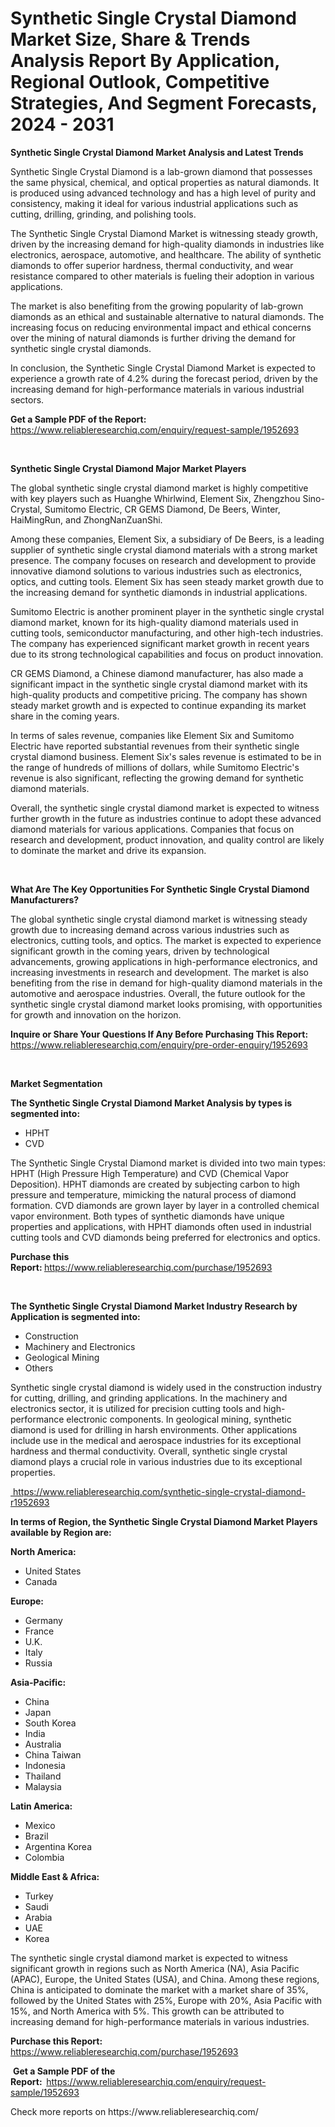 <p><h1>Synthetic Single Crystal Diamond Market Size, Share & Trends Analysis Report By Application, Regional Outlook, Competitive Strategies, And Segment Forecasts, 2024 - 2031</h1></p><p><strong>Synthetic Single Crystal Diamond Market Analysis and Latest Trends</strong></p>
<p><p>Synthetic Single Crystal Diamond is a lab-grown diamond that possesses the same physical, chemical, and optical properties as natural diamonds. It is produced using advanced technology and has a high level of purity and consistency, making it ideal for various industrial applications such as cutting, drilling, grinding, and polishing tools.</p><p>The Synthetic Single Crystal Diamond Market is witnessing steady growth, driven by the increasing demand for high-quality diamonds in industries like electronics, aerospace, automotive, and healthcare. The ability of synthetic diamonds to offer superior hardness, thermal conductivity, and wear resistance compared to other materials is fueling their adoption in various applications.</p><p>The market is also benefiting from the growing popularity of lab-grown diamonds as an ethical and sustainable alternative to natural diamonds. The increasing focus on reducing environmental impact and ethical concerns over the mining of natural diamonds is further driving the demand for synthetic single crystal diamonds.</p><p>In conclusion, the Synthetic Single Crystal Diamond Market is expected to experience a growth rate of 4.2% during the forecast period, driven by the increasing demand for high-performance materials in various industrial sectors.</p></p>
<p><strong>Get a Sample PDF of the Report:&nbsp;</strong> <a href="https://www.reliableresearchiq.com/enquiry/request-sample/1952693">https://www.reliableresearchiq.com/enquiry/request-sample/1952693</a></p>
<p>&nbsp;</p>
<p><strong>Synthetic Single Crystal Diamond Major Market Players</strong></p>
<p><p>The global synthetic single crystal diamond market is highly competitive with key players such as Huanghe Whirlwind, Element Six, Zhengzhou Sino-Crystal, Sumitomo Electric, CR GEMS Diamond, De Beers, Winter, HaiMingRun, and ZhongNanZuanShi.</p><p>Among these companies, Element Six, a subsidiary of De Beers, is a leading supplier of synthetic single crystal diamond materials with a strong market presence. The company focuses on research and development to provide innovative diamond solutions to various industries such as electronics, optics, and cutting tools. Element Six has seen steady market growth due to the increasing demand for synthetic diamonds in industrial applications.</p><p>Sumitomo Electric is another prominent player in the synthetic single crystal diamond market, known for its high-quality diamond materials used in cutting tools, semiconductor manufacturing, and other high-tech industries. The company has experienced significant market growth in recent years due to its strong technological capabilities and focus on product innovation.</p><p>CR GEMS Diamond, a Chinese diamond manufacturer, has also made a significant impact in the synthetic single crystal diamond market with its high-quality products and competitive pricing. The company has shown steady market growth and is expected to continue expanding its market share in the coming years.</p><p>In terms of sales revenue, companies like Element Six and Sumitomo Electric have reported substantial revenues from their synthetic single crystal diamond business. Element Six's sales revenue is estimated to be in the range of hundreds of millions of dollars, while Sumitomo Electric's revenue is also significant, reflecting the growing demand for synthetic diamond materials.</p><p>Overall, the synthetic single crystal diamond market is expected to witness further growth in the future as industries continue to adopt these advanced diamond materials for various applications. Companies that focus on research and development, product innovation, and quality control are likely to dominate the market and drive its expansion.</p></p>
<p>&nbsp;</p>
<p><strong>What Are The Key Opportunities For Synthetic Single Crystal Diamond Manufacturers?</strong></p>
<p><p>The global synthetic single crystal diamond market is witnessing steady growth due to increasing demand across various industries such as electronics, cutting tools, and optics. The market is expected to experience significant growth in the coming years, driven by technological advancements, growing applications in high-performance electronics, and increasing investments in research and development. The market is also benefiting from the rise in demand for high-quality diamond materials in the automotive and aerospace industries. Overall, the future outlook for the synthetic single crystal diamond market looks promising, with opportunities for growth and innovation on the horizon.</p></p>
<p><strong>Inquire or Share Your Questions If Any Before Purchasing This Report:</strong> <a href="https://www.reliableresearchiq.com/enquiry/pre-order-enquiry/1952693">https://www.reliableresearchiq.com/enquiry/pre-order-enquiry/1952693</a></p>
<p>&nbsp;</p>
<p><strong>Market Segmentation</strong></p>
<p><strong>The Synthetic Single Crystal Diamond Market Analysis by types is segmented into:</strong></p>
<p><ul><li>HPHT</li><li>CVD</li></ul></p>
<p><p>The Synthetic Single Crystal Diamond market is divided into two main types: HPHT (High Pressure High Temperature) and CVD (Chemical Vapor Deposition). HPHT diamonds are created by subjecting carbon to high pressure and temperature, mimicking the natural process of diamond formation. CVD diamonds are grown layer by layer in a controlled chemical vapor environment. Both types of synthetic diamonds have unique properties and applications, with HPHT diamonds often used in industrial cutting tools and CVD diamonds being preferred for electronics and optics.</p></p>
<p><strong>Purchase this Report:&nbsp;</strong><a href="https://www.reliableresearchiq.com/purchase/1952693">https://www.reliableresearchiq.com/purchase/1952693</a></p>
<p>&nbsp;</p>
<p><strong>The Synthetic Single Crystal Diamond Market Industry Research by Application is segmented into:</strong></p>
<p><ul><li>Construction</li><li>Machinery and Electronics</li><li>Geological Mining</li><li>Others</li></ul></p>
<p><p>Synthetic single crystal diamond is widely used in the construction industry for cutting, drilling, and grinding applications. In the machinery and electronics sector, it is utilized for precision cutting tools and high-performance electronic components. In geological mining, synthetic diamond is used for drilling in harsh environments. Other applications include use in the medical and aerospace industries for its exceptional hardness and thermal conductivity. Overall, synthetic single crystal diamond plays a crucial role in various industries due to its exceptional properties.</p></p>
<p><a href="https://www.reliableresearchiq.com/synthetic-single-crystal-diamond-r1952693">&nbsp;https://www.reliableresearchiq.com/synthetic-single-crystal-diamond-r1952693</a></p>
<p><strong>In terms of Region, the Synthetic Single Crystal Diamond Market Players available by Region are:</strong></p>
<p>
    <p> <strong> North America: </strong>
        <ul>
            <li>United States</li>
            <li>Canada</li>
        </ul>
        </p> 
    <p> <strong> Europe: </strong>
        <ul>
            <li>Germany</li>
            <li>France</li>
            <li>U.K.</li>
            <li>Italy</li>
            <li>Russia</li>
        </ul>
        </p> 
    <p> <strong> Asia-Pacific: </strong>
        <ul>
            <li>China</li>
            <li>Japan</li>
            <li>South Korea</li>
            <li>India</li>
            <li>Australia</li>
            <li>China Taiwan</li>
            <li>Indonesia</li>
            <li>Thailand</li>
            <li>Malaysia</li>
        </ul>
        </p> 
    <p> <strong> Latin America: </strong>
        <ul>
            <li>Mexico</li>
            <li>Brazil</li>
            <li>Argentina Korea</li>
            <li>Colombia</li>
        </ul>
        </p> 
    <p> <strong> Middle East & Africa: </strong>
        <ul>
            <li>Turkey</li>
            <li>Saudi</li>
            <li>Arabia</li>
            <li>UAE</li>
            <li>Korea</li>
        </ul>
    </p>
    </p>
<p><p>The synthetic single crystal diamond market is expected to witness significant growth in regions such as North America (NA), Asia Pacific (APAC), Europe, the United States (USA), and China. Among these regions, China is anticipated to dominate the market with a market share of 35%, followed by the United States with 25%, Europe with 20%, Asia Pacific with 15%, and North America with 5%. This growth can be attributed to increasing demand for high-performance materials in various industries.</p></p>
<p><strong>Purchase this Report: </strong><a href="https://www.reliableresearchiq.com/purchase/1952693">https://www.reliableresearchiq.com/purchase/1952693</a></p>
<p>&nbsp;<strong>Get a Sample PDF of the Report:&nbsp;&nbsp;</strong><a href="https://www.reliableresearchiq.com/enquiry/request-sample/1952693">https://www.reliableresearchiq.com/enquiry/request-sample/1952693</a></p>
<p><strong></strong></p>
<p>Check more reports on https://www.reliableresearchiq.com/</p>